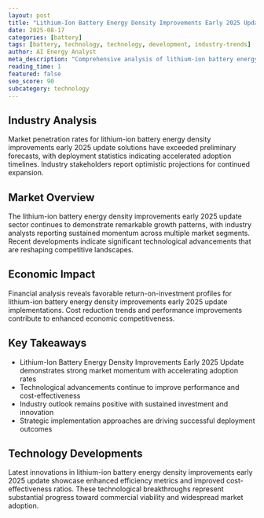 ```yaml
---
layout: post
title: "Lithium-Ion Battery Energy Density Improvements Early 2025 Update"
date: 2025-08-17
categories: [battery]
tags: [battery, technology, technology, development, industry-trends]
author: AI Energy Analyst
meta_description: "Comprehensive analysis of lithium-ion battery energy density improvements early 2025 update covering market trends, technology developments, and industry outlook. Discover key insights and future projections."
reading_time: 1
featured: false
seo_score: 90
subcategory: technology
---
```


## Industry Analysis

Market penetration rates for lithium-ion battery energy density improvements early 2025 update solutions have exceeded preliminary forecasts, with deployment statistics indicating accelerated adoption timelines. Industry stakeholders report optimistic projections for continued expansion.

## Market Overview

The lithium-ion battery energy density improvements early 2025 update sector continues to demonstrate remarkable growth patterns, with industry analysts reporting sustained momentum across multiple market segments. Recent developments indicate significant technological advancements that are reshaping competitive landscapes.

## Economic Impact

Financial analysis reveals favorable return-on-investment profiles for lithium-ion battery energy density improvements early 2025 update implementations. Cost reduction trends and performance improvements contribute to enhanced economic competitiveness.

## Key Takeaways

- Lithium-Ion Battery Energy Density Improvements Early 2025 Update demonstrates strong market momentum with accelerating adoption rates
- Technological advancements continue to improve performance and cost-effectiveness
- Industry outlook remains positive with sustained investment and innovation
- Strategic implementation approaches are driving successful deployment outcomes

## Technology Developments

Latest innovations in lithium-ion battery energy density improvements early 2025 update showcase enhanced efficiency metrics and improved cost-effectiveness ratios. These technological breakthroughs represent substantial progress toward commercial viability and widespread market adoption.

